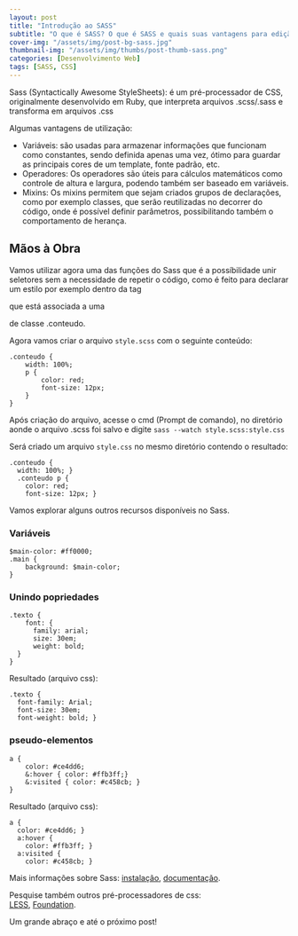 ```yaml
---
layout: post
title: "Introdução ao SASS"
subtitle: "O que é SASS? O que é SASS e quais suas vantagens para edição de CSS"
cover-img: "/assets/img/post-bg-sass.jpg"
thumbnail-img: "/assets/img/thumbs/post-thumb-sass.png"
categories: [Desenvolvimento Web]
tags: [SASS, CSS]
---
```


Sass (Syntactically Awesome StyleSheets): é um pré-processador de CSS, originalmente desenvolvido em Ruby, que interpreta arquivos .scss/.sass e transforma em arquivos .css

Algumas vantagens de utilização:

- Variáveis: são usadas para armazenar informações que funcionam como constantes, sendo definida apenas uma vez, ótimo para guardar as principais cores de um template, fonte padrão, etc.
- Operadores: Os operadores são úteis para cálculos matemáticos como controle de altura e largura, podendo também ser baseado em variáveis.
- Mixins: Os mixins permitem que sejam criados grupos de declarações, como por exemplo classes, que serão reutilizadas no decorrer do código, onde é possível definir parâmetros, possibilitando também o comportamento de herança.

## Mãos à Obra

Vamos utilizar agora uma das funções do Sass que é a possíbilidade unir seletores sem a necessidade de repetir o código, como é feito para declarar um estilo por exemplo dentro da tag <p> que está associada a uma <div> de classe .conteudo.

Agora vamos criar o arquivo `style.scss` com o seguinte conteúdo:

    .conteudo {
        width: 100%;
        p {
            color: red;
            font-size: 12px;
        }
    }

Após criação do arquivo, acesse o cmd (Prompt de comando), no diretório aonde o arquivo .scss foi salvo e digite `sass --watch style.scss:style.css`

Será criado um arquivo `style.css` no mesmo diretório contendo o resultado:

    .conteudo {
      width: 100%; }
      .conteudo p {
    	color: red;
    	font-size: 12px; }

Vamos explorar alguns outros recursos disponíveis no Sass.

### Variáveis

    $main-color: #ff0000;
    .main {
        background: $main-color;
    }

### Unindo popriedades

    .texto {
        font: {
    	  family: arial;
    	  size: 30em;
    	  weight: bold;
      }
    }

Resultado (arquivo css):

    .texto {
      font-family: Arial;
      font-size: 30em;
      font-weight: bold; }


### pseudo-elementos

    a {
        color: #ce4dd6;
        &:hover { color: #ffb3ff;}
        &:visited { color: #c458cb; }
    }

Resultado (arquivo css):

    a {
      color: #ce4dd6; }
      a:hover {
    	color: #ffb3ff; }
      a:visited {
    	color: #c458cb; }

Mais informações sobre Sass:
<a href="http://sass-lang.com/install" target="\_blank">instalação</a>,
<a href="http://sass-lang.com/documentation" target="\_blank">documentação</a>.

Pesquise também outros pré-processadores de css:  
<a href="http://lesscss.org/" target="\_blank">LESS</a>,
<a href="http://foundation.zurb.com/" target="\_blank">Foundation</a>.

Um grande abraço e até o próximo post!
